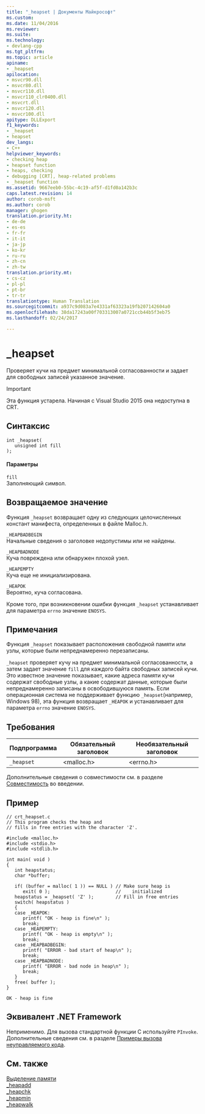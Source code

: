 ```yaml
---
title: "_heapset | Документы Майкрософт"
ms.custom: 
ms.date: 11/04/2016
ms.reviewer: 
ms.suite: 
ms.technology:
- devlang-cpp
ms.tgt_pltfrm: 
ms.topic: article
apiname:
- _heapset
apilocation:
- msvcr90.dll
- msvcr80.dll
- msvcr110.dll
- msvcr110_clr0400.dll
- msvcrt.dll
- msvcr120.dll
- msvcr100.dll
apitype: DLLExport
f1_keywords:
- _heapset
- heapset
dev_langs:
- C++
helpviewer_keywords:
- checking heap
- heapset function
- heaps, checking
- debugging [CRT], heap-related problems
- _heapset function
ms.assetid: 9667eeb0-55bc-4c19-af5f-d1fd0a142b3c
caps.latest.revision: 14
author: corob-msft
ms.author: corob
manager: ghogen
translation.priority.ht:
- de-de
- es-es
- fr-fr
- it-it
- ja-jp
- ko-kr
- ru-ru
- zh-cn
- zh-tw
translation.priority.mt:
- cs-cz
- pl-pl
- pt-br
- tr-tr
translationtype: Human Translation
ms.sourcegitcommit: a937c9d083a7e4331af63323a19fb207142604a0
ms.openlocfilehash: 38da17243a00f703313007a0721ccb44b5f3eb75
ms.lasthandoff: 02/24/2017

---
```

# <a name="heapset"></a>_heapset
Проверяет кучи на предмет минимальной согласованности и задает для свободных записей указанное значение.  
  
> [!IMPORTANT]
>  Эта функция устарела. Начиная с Visual Studio 2015 она недоступна в CRT.  
  
## <a name="syntax"></a>Синтаксис  
  
```  
int _heapset(   
   unsigned int fill   
);  
```  
  
#### <a name="parameters"></a>Параметры  
 `fill`  
 Заполняющий символ.  
  
## <a name="return-value"></a>Возвращаемое значение  
 Функция `_heapset` возвращает одну из следующих целочисленных констант манифеста, определенных в файле Malloc.h.  
  
 `_HEAPBADBEGIN`  
 Начальные сведения о заголовке недопустимы или не найдены.  
  
 `_HEAPBADNODE`  
 Куча повреждена или обнаружен плохой узел.  
  
 `_HEAPEMPTY`  
 Куча еще не инициализирована.  
  
 `_HEAPOK`  
 Вероятно, куча согласована.  
  
 Кроме того, при возникновении ошибки функция `_heapset` устанавливает для параметра `errno` значение `ENOSYS`.  
  
## <a name="remarks"></a>Примечания  
 Функция `_heapset` показывает расположения свободной памяти или узлы, которые были непреднамеренно перезаписаны.  
  
 `_heapset` проверяет кучу на предмет минимальной согласованности, а затем задает значение `fill` для каждого байта свободных записей кучи. Это известное значение показывает, какие адреса памяти кучи содержат свободные узлы, а какие содержат данные, которые были непреднамеренно записаны в освободившуюся память. Если операционная система не поддерживает функцию `_heapset`(например, Windows 98), эта функция возвращает `_HEAPOK` и устанавливает для параметра `errno` значение `ENOSYS`.  
  
## <a name="requirements"></a>Требования  
  
|Подпрограмма|Обязательный заголовок|Необязательный заголовок|  
|-------------|---------------------|---------------------|  
|`_heapset`|\<malloc.h>|\<errno.h>|  
  
 Дополнительные сведения о совместимости см. в разделе [Совместимость](../c-runtime-library/compatibility.md) во введении.  
  
## <a name="example"></a>Пример  
  
```  
// crt_heapset.c  
// This program checks the heap and  
// fills in free entries with the character 'Z'.  
  
#include <malloc.h>  
#include <stdio.h>  
#include <stdlib.h>  
  
int main( void )  
{  
   int heapstatus;  
   char *buffer;  
  
   if( (buffer = malloc( 1 )) == NULL ) // Make sure heap is   
      exit( 0 );                        //    initialized       
   heapstatus = _heapset( 'Z' );        // Fill in free entries   
   switch( heapstatus )  
   {  
   case _HEAPOK:  
      printf( "OK - heap is fine\n" );  
      break;  
   case _HEAPEMPTY:  
      printf( "OK - heap is empty\n" );  
      break;  
   case _HEAPBADBEGIN:  
      printf( "ERROR - bad start of heap\n" );  
      break;  
   case _HEAPBADNODE:  
      printf( "ERROR - bad node in heap\n" );  
      break;  
   }  
   free( buffer );  
}  
```  
  
```Output  
OK - heap is fine  
```  
  
## <a name="net-framework-equivalent"></a>Эквивалент .NET Framework  
 Неприменимо. Для вызова стандартной функции C используйте `PInvoke`. Дополнительные сведения см. в разделе [Примеры вызова неуправляемого кода](http://msdn.microsoft.com/Library/15926806-f0b7-487e-93a6-4e9367ec689f).  
  
## <a name="see-also"></a>См. также  
 [Выделение памяти](../c-runtime-library/memory-allocation.md)   
 [_heapadd](../c-runtime-library/heapadd.md)   
 [_heapchk](../c-runtime-library/reference/heapchk.md)   
 [_heapmin](../c-runtime-library/reference/heapmin.md)   
 [_heapwalk](../c-runtime-library/reference/heapwalk.md)
